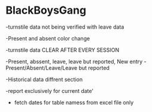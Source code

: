 # BlackBoysGang

-turnstile data not being verified with leave data

-Present and absent color change

-turnstile data CLEAR AFTER EVERY SESSION

-Present, abssent, leave, leave but reported, New entry - Present/Absent/Leave/Leave but reported

-Historical data diffrent section

-report exclusively for current date'

- fetch dates for table namess from excel file only
